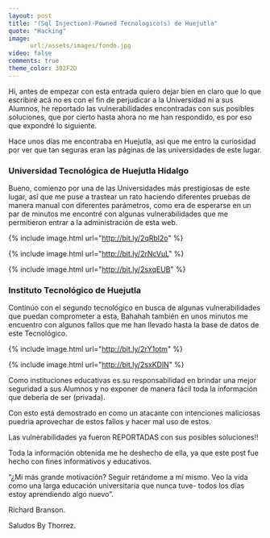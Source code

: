 ```yaml
---
layout: post
title: "(Sql Injection)-Powned Tecnologico(s) de Huejutla"
quote: "Hacking"
image:
      url:/assets/images/fondo.jpg
video: false
comments: true
theme_color: 302F2D
---
```


Hi, antes de empezar con esta entrada quiero dejar bien en claro que lo que escribiré acá no es con el fin de perjudicar a la Universidad 
ni a sus Alumnos, he reportado las vulnerabilidades encontradas con sus posibles soluciones, que por cierto hasta ahora no me han respondido, 
es por eso que expondré lo siguiente.

Hace unos días me encontraba en Huejutla, asi que me entro la curiosidad por ver que tan seguras eran las páginas de las universidades de este lugar.


### Universidad Tecnológica de Huejutla Hidalgo

Bueno, comienzo por una de las Universidades más prestigiosas de este lugar, así que me puse a trastear un rato haciendo diferentes pruebas de manera 
manual con diferentes parámetros, como era de esperarse en un par de minutos me encontré con algunas vulnerabilidades que me permitieron entrar 
a la administración de esta web.

{% include image.html url="http://bit.ly/2qRbI2o" %}

{% include image.html url="http://bit.ly/2rNcVuL" %}

{% include image.html url="http://bit.ly/2sxqEUB" %}



### Instituto Tecnológico de Huejutla

Continúo con el segundo tecnológico en busca de algunas vulnerabilidades que puedan comprometer a esta, Bahahah también en unos minutos me encuentro 
con algunos fallos que me han llevado hasta la base de datos de este Tecnológico.

{% include image.html url="http://bit.ly/2rY1otm" %}

{% include image.html url="http://bit.ly/2sxKDlN" %}

Como instituciones educativas es su responsabilidad en brindar una mejor seguridad a sus Alumnos y no exponer de manera fácil toda la información 
que debería de ser (privada).

Con esto está demostrado en como un atacante con intenciones maliciosas puedria aprovechar de estos fallos y hacer mal uso de estos. 

Las vulnerabilidades ya fueron REPORTADAS con sus posibles soluciones!!

Toda la información obtenida me he deshecho de ella, ya que este post fue hecho con fines informativos y educativos.

<div class="message">
“¿Mi más grande motivación? Seguir retándome a mí mismo. Veo la vida como una larga educación universitaria que nunca tuve- 
todos los días estoy aprendiendo algo nuevo”.

Richard Branson.  
</div>

Saludos By Thorrez.
